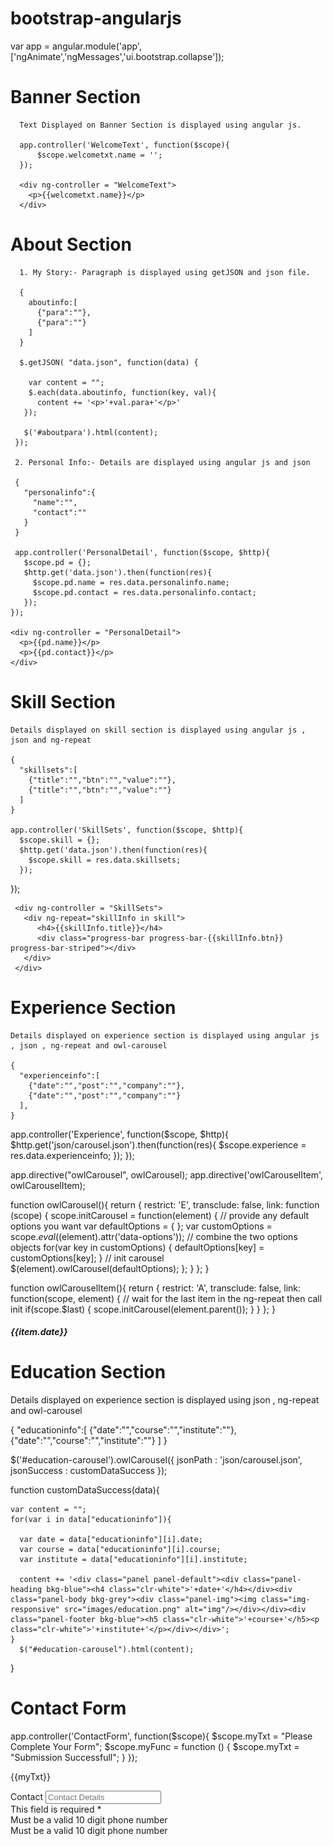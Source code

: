 # bootstrap-angularjs

<body ng-app="app"></body>

var app = angular.module('app',['ngAnimate','ngMessages','ui.bootstrap.collapse']);



# Banner Section

      Text Displayed on Banner Section is displayed using angular js.

      app.controller('WelcomeText', function($scope){
          $scope.welcometxt.name = '';
      });

      <div ng-controller = "WelcomeText">
        <p>{{welcometxt.name}}</p>
      </div>

# About Section

      1. My Story:- Paragraph is displayed using getJSON and json file.

      {
        aboutinfo:[
          {"para":""},
          {"para":""}
        ]
      }

      $.getJSON( "data.json", function(data) {

        var content = "";
        $.each(data.aboutinfo, function(key, val){
          content += '<p>'+val.para+'</p>'
       });

       $('#aboutpara').html(content);
     });

     2. Personal Info:- Details are displayed using angular js and json

     {
       "personalinfo":{
         "name":"",
         "contact":""
       }
     }

     app.controller('PersonalDetail', function($scope, $http){
       $scope.pd = {};
       $http.get('data.json').then(function(res){
         $scope.pd.name = res.data.personalinfo.name;
         $scope.pd.contact = res.data.personalinfo.contact;
       });
    });

    <div ng-controller = "PersonalDetail">
      <p>{{pd.name}}</p>
      <p>{{pd.contact}}</p>
    </div>

 # Skill Section

    Details displayed on skill section is displayed using angular js , json and ng-repeat

    {
      "skillsets":[
        {"title":"","btn":"","value":""},
        {"title":"","btn":"","value":""}
      ]
    }

    app.controller('SkillSets', function($scope, $http){
      $scope.skill = {};
      $http.get('data.json').then(function(res){
        $scope.skill = res.data.skillsets;
      });
   });

     <div ng-controller = "SkillSets">
       <div ng-repeat="skillInfo in skill">
          <h4>{{skillInfo.title}}</h4>
          <div class="progress-bar progress-bar-{{skillInfo.btn}} progress-bar-striped"></div>
       </div>
     </div>

 # Experience Section

    Details displayed on experience section is displayed using angular js , json , ng-repeat and owl-carousel

    {
      "experienceinfo":[
        {"date":"","post":"","company":""},
        {"date":"","post":"","company":""}
      ],
    }

   app.controller('Experience', function($scope, $http){
      $http.get('json/carousel.json').then(function(res){
        $scope.experience = res.data.experienceinfo;
      });
   });

   app.directive("owlCarousel", owlCarousel);
   app.directive('owlCarouselItem', owlCarouselItem);

   function owlCarousel(){
     return {
   		restrict: 'E',
   		transclude: false,
   		link: function (scope) {
   			scope.initCarousel = function(element) {
   			  // provide any default options you want
   				var defaultOptions = {
   				};
   				var customOptions = scope.$eval($(element).attr('data-options'));
   				// combine the two options objects
   				for(var key in customOptions) {
   					defaultOptions[key] = customOptions[key];
   				}
   				// init carousel
   				$(element).owlCarousel(defaultOptions);
   			};
   		}
   	};
   }

   function owlCarouselItem(){
     return {
       restrict: 'A',
       transclude: false,
       link: function(scope, element) {
         // wait for the last item in the ng-repeat then call init
         if(scope.$last) {
           scope.initCarousel(element.parent());
         }
       }
     };
   }

<div ng-controller = "Experience">
   <data-owl-carousel id="experience-carousel" class="owl-carousel" data-options="{items : 3, itemsDesktopSmall : [1199,3], itemsTablet : [768,2], itemsMobile: [479,1], navigation: false,pagination: false, rewindNav : false}">
      <div owl-carousel-item="" ng-repeat="item in experience" class="item">
          <h5 class="clr-black">{{item.date}}</h5>
      </div>
    </data-owl-carousel>
</div>


# Education Section

  Details displayed on experience section is displayed using json , ng-repeat and owl-carousel

  {
    "educationinfo":[
      {"date":"","course":"","institute":""},
      {"date":"","course":"","institute":""}
    ]
  }

  $('#education-carousel').owlCarousel({
    jsonPath : 'json/carousel.json',
    jsonSuccess : customDataSuccess
  });


function customDataSuccess(data){

    var content = "";
    for(var i in data["educationinfo"]){

      var date = data["educationinfo"][i].date;
      var course = data["educationinfo"][i].course;
      var institute = data["educationinfo"][i].institute;

      content += '<div class="panel panel-default"><div class="panel-heading bkg-blue"><h4 class="clr-white">'+date+'</h4></div><div class="panel-body bkg-grey"><div class="panel-img"><img class="img-responsive" src="images/education.png" alt="img"/></div></div><div class="panel-footer bkg-blue"><h5 class="clr-white">'+course+'</h5><p class="clr-white">'+institute+'</p></div></div>';
    }
      $("#education-carousel").html(content);
 }

 <div id="education-carousel" class="owl-carousel">

 </div>

# Contact Form

  app.controller('ContactForm', function($scope){
    $scope.myTxt = "Please Complete Your Form";
    $scope.myFunc = function () {
      $scope.myTxt = "Submission Successfull";
    }
  });

  <form role="form" name="contactForm" class="bkg-white contactform" ng-submit="myFunc()">
      <p class="clr-black text-center">{{myTxt}}</p>
      <div class="form-group float-label-control">
          <label for="contact">Contact</label>
          <input type="text" name="userContact" ng-model="contact" ng-pattern="/^[\+]?[(]?[0-9]{3}[)]?[-\s\.]?[0-9]{3}[-\s\.]?[0-9]{4,6}$/" ng-maxlength="10" class="form-control" placeholder="Contact Details" ng-required="true"/>
          <div ng-messages="contactForm.userContact.$error">
            <div ng-message="required">This field is required *</div>
            <div ng-message="pattern">Must be a valid 10 digit phone number</div>
            <div ng-message="maxlength">Must be a valid 10 digit phone number</div>
          </div>
      </div>
  	</form>

  

